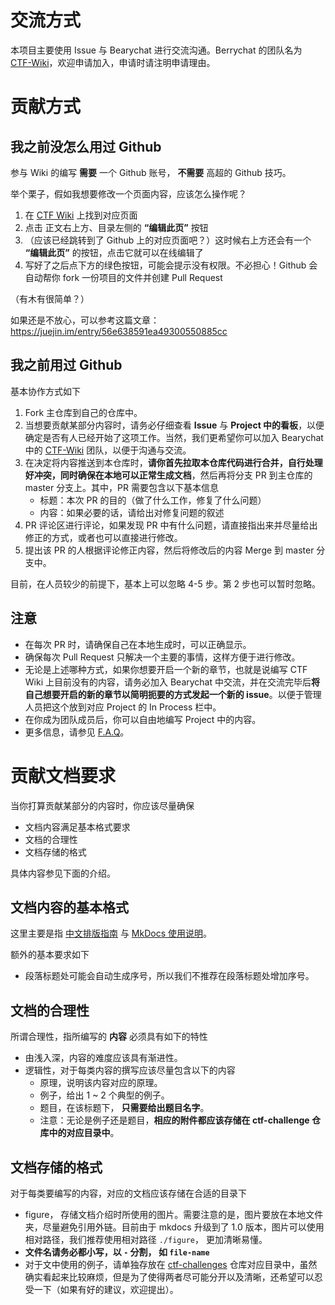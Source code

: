 # 交流方式

本项目主要使用 Issue 与 Bearychat 进行交流沟通。Berrychat 的团队名为 [CTF-Wiki](https://ctf-wiki.bearychat.com)，欢迎申请加入，申请时请注明申请理由。

# 贡献方式

## 我之前没怎么用过 Github

参与 Wiki 的编写 **需要** 一个 Github 账号， **不需要** 高超的 Github 技巧。

举个栗子，假如我想要修改一个页面内容，应该怎么操作呢？

1. 在 [CTF Wiki](https://ctf-wiki.github.io/ctf-wiki/) 上找到对应页面
2. 点击 正文右上方、目录左侧的 **“编辑此页”** 按钮
3. （应该已经跳转到了 Github 上的对应页面吧？）这时候右上方还会有一个 **“编辑此页”** 的按钮，点击它就可以在线编辑了
4. 写好了之后点下方的绿色按钮，可能会提示没有权限。不必担心！Github 会自动帮你 fork 一份项目的文件并创建 Pull Request

（有木有很简单？）

如果还是不放心，可以参考这篇文章：https://juejin.im/entry/56e638591ea49300550885cc

## 我之前用过 Github

基本协作方式如下

1. Fork 主仓库到自己的仓库中。
2. 当想要贡献某部分内容时，请务必仔细查看 **Issue** 与 **Project 中的看板**，以便确定是否有人已经开始了这项工作。当然，我们更希望你可以加入 Bearychat 中的 [CTF-Wiki](https://ctf-wiki.bearychat.com) 团队，以便于沟通与交流。
3. 在决定将内容推送到本仓库时，**请你首先拉取本仓库代码进行合并，自行处理好冲突，同时确保在本地可以正常生成文档**，然后再将分支 PR 到主仓库的 master 分支上。其中，PR 需要包含以下基本信息
   * 标题：本次 PR 的目的（做了什么工作，修复了什么问题）
   * 内容：如果必要的话，请给出对修复问题的叙述
4. PR 评论区进行评论，如果发现 PR 中有什么问题，请直接指出来并尽量给出修正的方式，或者也可以直接进行修改。 
5. 提出该 PR 的人根据评论修正内容，然后将修改后的内容 Merge 到 master 分支中。

目前，在人员较少的前提下，基本上可以忽略 4-5 步。第 2 步也可以暂时忽略。

## 注意
- 在每次 PR 时，请确保自己在本地生成时，可以正确显示。
- 确保每次 Pull Request 只解决一个主要的事情，这样方便于进行修改。
- 无论是上述哪种方式，如果你想要开启一个新的章节，也就是说编写 CTF Wiki 上目前没有的内容，请务必加入 Bearychat 中交流，并在交流完毕后**将自己想要开启的新的章节以简明扼要的方式发起一个新的 issue**。以便于管理人员把这个放到对应 Project 的 In Process 栏中。
- 在你成为团队成员后，你可以自由地编写 Project 中的内容。
- 更多信息，请参见 [F.A.Q](https://github.com/ctf-wiki/ctf-wiki/wiki/F.A.Q)。

# 贡献文档要求

当你打算贡献某部分的内容时，你应该尽量确保

- 文档内容满足基本格式要求
- 文档的合理性
- 文档存储的格式

具体内容参见下面的介绍。

## 文档内容的基本格式

这里主要是指 [中文排版指南](https://github.com/ctf-wiki/ctf-wiki/wiki/%E4%B8%AD%E6%96%87%E6%8E%92%E7%89%88%E6%8C%87%E5%8D%97) 与 [MkDocs 使用说明](https://github.com/ctf-wiki/ctf-wiki/wiki/Mkdocs-%E4%BD%BF%E7%94%A8%E8%AF%B4%E6%98%8E)。

额外的基本要求如下
- 段落标题处可能会自动生成序号，所以我们不推荐在段落标题处增加序号。

## 文档的合理性

所谓合理性，指所编写的 **内容** 必须具有如下的特性

- 由浅入深，内容的难度应该具有渐进性。
- 逻辑性，对于每类内容的撰写应该尽量包含以下的内容
  - 原理，说明该内容对应的原理。
  - 例子，给出 1 ~ 2 个典型的例子。
  - 题目，在该标题下， **只需要给出题目名字**。
  - 注意：无论是例子还是题目，**相应的附件都应该存储在 ctf-challenge 仓库中的对应目录中**。

## 文档存储的格式

对于每类要编写的内容，对应的文档应该存储在合适的目录下

- figure， 存储文档介绍时所使用的图片。需要注意的是，图片要放在本地文件夹，尽量避免引用外链。目前由于 mkdocs 升级到了 1.0 版本，图片可以使用相对路径，我们推荐使用相对路径 `./figure`， 更加清晰易懂。
- **文件名请务必都小写，以 `-` 分割， 如 `file-name`**
- 对于文中使用的例子，请单独存放在 [ctf-challenges](https://github.com/ctf-wiki/ctf-challenges) 仓库对应目录中，虽然确实看起来比较麻烦，但是为了使得两者尽可能分开以及清晰，还希望可以忍受一下（如果有好的建议，欢迎提出）。
